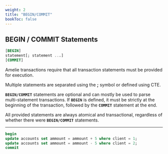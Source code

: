 ```yaml
---
weight: 2
title: "BEGIN/COMMIT"
bookToc: false
---
```


## BEGIN / COMMIT Statements

```SQL
[BEGIN]
statement[; statement ...]
[COMMIT]
```

Amelie transactions require that all transaction statements must be provided for execution.

Multiple statements are separated using the **;** symbol or defined using CTE.

**`BEGIN/COMMIT`** statements are optional and can mostly be used to parse multi-statement
transactions. If **`BEGIN`** is defined, it must be strictly at the
beginning of the transaction, followed by the **`COMMIT`** statement at the end.

All provided statements are always atomical and transactional, regardless of whether
there were **`BEGIN/COMMIT`** statements.

---

```SQL
begin
update accounts set ammount = ammount + 5 where client = 1;
update accounts set ammount = ammount - 5 where client = 2;
commit
```
